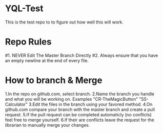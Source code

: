 YQL-Test
========
This is the test repo to to figure out how well this will work.

Repo Rules
====
#1. NEVER Edit The Master Branch Directly
#2. Always ensure that you have an empty newline at the end of every file.

How to branch & Merge
====
1.In the repo on github.com, select branch.
2.Name the branch you handle and what you will be working on. 
Examples "CR-TheMagicButton" "SS-Calculator"
3.Edit the files in the branch using your favored method.
4.On github.com compare your branch with the master branch and create a pull request.
5.If the pull request can be completed automaticly (no conflicts) feel free to merge yourself.
6.If their are conflicts leave the request for the librarian to manually merge your changes.
